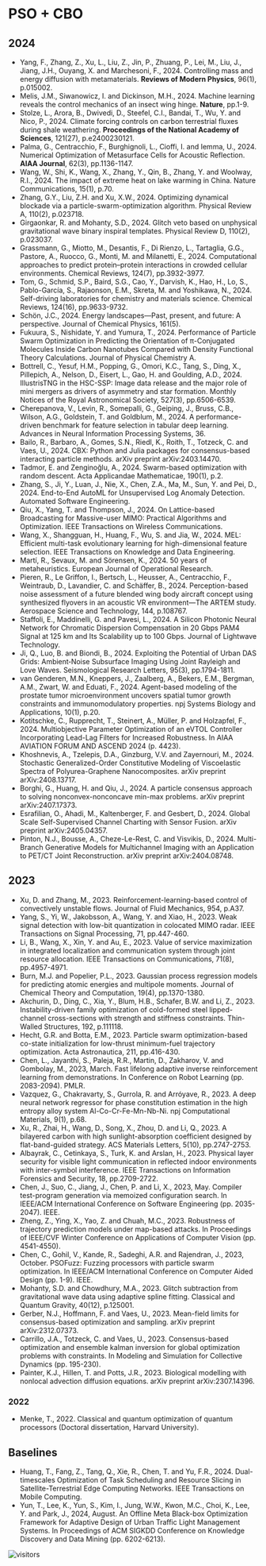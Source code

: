 # PSO + CBO

## 2024

* Yang, F., Zhang, Z., Xu, L., Liu, Z., Jin, P., Zhuang, P., Lei, M., Liu, J., Jiang, J.H., Ouyang, X. and Marchesoni, F., 2024. Controlling mass and energy diffusion with metamaterials. **Reviews of Modern Physics**, 96(1), p.015002.
* Melis, J.M., Siwanowicz, I. and Dickinson, M.H., 2024. Machine learning reveals the control mechanics of an insect wing hinge. **Nature**, pp.1-9.
* Stolze, L., Arora, B., Dwivedi, D., Steefel, C.I., Bandai, T., Wu, Y. and Nico, P., 2024. Climate forcing controls on carbon terrestrial fluxes during shale weathering. **Proceedings of the National Academy of Sciences**, 121(27), p.e2400230121.
* Palma, G., Centracchio, F., Burghignoli, L., Cioffi, I. and Iemma, U., 2024. Numerical Optimization of Metasurface Cells for Acoustic Reflection. **AIAA Journal**, 62(3), pp.1136-1147.
* Wang, W., Shi, K., Wang, X., Zhang, Y., Qin, B., Zhang, Y. and Woolway, R.I., 2024. The impact of extreme heat on lake warming in China. Nature Communications, 15(1), p.70.
* Zhang, G.Y., Liu, Z.H. and Xu, X.W., 2024. Optimizing dynamical blockade via a particle-swarm-optimization algorithm. Physical Review A, 110(2), p.023718.
* Girgaonkar, R. and Mohanty, S.D., 2024. Glitch veto based on unphysical gravitational wave binary inspiral templates. Physical Review D, 110(2), p.023037.
* Grassmann, G., Miotto, M., Desantis, F., Di Rienzo, L., Tartaglia, G.G., Pastore, A., Ruocco, G., Monti, M. and Milanetti, E., 2024. Computational approaches to predict protein–protein interactions in crowded cellular environments. Chemical Reviews, 124(7), pp.3932-3977.
* Tom, G., Schmid, S.P., Baird, S.G., Cao, Y., Darvish, K., Hao, H., Lo, S., Pablo-García, S., Rajaonson, E.M., Skreta, M. and Yoshikawa, N., 2024. Self-driving laboratories for chemistry and materials science. Chemical Reviews, 124(16), pp.9633-9732.
* Schön, J.C., 2024. Energy landscapes—Past, present, and future: A perspective. Journal of Chemical Physics, 161(5).
* Fukuura, S., Nishidate, Y. and Yumura, T., 2024. Performance of Particle Swarm Optimization in Predicting the Orientation of π-Conjugated Molecules Inside Carbon Nanotubes Compared with Density Functional Theory Calculations. Journal of Physical Chemistry A.
* Bottrell, C., Yesuf, H.M., Popping, G., Omori, K.C., Tang, S., Ding, X., Pillepich, A., Nelson, D., Eisert, L., Gao, H. and Goulding, A.D., 2024. IllustrisTNG in the HSC-SSP: Image data release and the major role of mini mergers as drivers of asymmetry and star formation. Monthly Notices of the Royal Astronomical Society, 527(3), pp.6506-6539.
* Cherepanova, V., Levin, R., Somepalli, G., Geiping, J., Bruss, C.B., Wilson, A.G., Goldstein, T. and Goldblum, M., 2024. A performance-driven benchmark for feature selection in tabular deep learning. Advances in Neural Information Processing Systems, 36.
* Bailo, R., Barbaro, A., Gomes, S.N., Riedl, K., Roith, T., Totzeck, C. and Vaes, U., 2024. CBX: Python and Julia packages for consensus-based interacting particle methods. arXiv preprint arXiv:2403.14470.
* Tadmor, E. and Zenginoğlu, A., 2024. Swarm-based optimization with random descent. Acta Applicandae Mathematicae, 190(1), p.2.
* Zhang, S., Ji, Y., Luan, J., Nie, X., Chen, Z.A., Ma, M., Sun, Y. and Pei, D., 2024. End-to-End AutoML for Unsupervised Log Anomaly Detection. Automated Software Engineering.
* Qiu, X., Yang, T. and Thompson, J., 2024. On Lattice-based Broadcasting for Massive-user MIMO: Practical Algorithms and Optimization. IEEE Transactions on Wireless Communications.
* Wang, X., Shangguan, H., Huang, F., Wu, S. and Jia, W., 2024. MEL: Efficient multi-task evolutionary learning for high-dimensional feature selection. IEEE Transactions on Knowledge and Data Engineering.
* Martí, R., Sevaux, M. and Sörensen, K., 2024. 50 years of metaheuristics. European Journal of Operational Research.
* Pieren, R., Le Griffon, I., Bertsch, L., Heusser, A., Centracchio, F., Weintraub, D., Lavandier, C. and Schäffer, B., 2024. Perception-based noise assessment of a future blended wing body aircraft concept using synthesized flyovers in an acoustic VR environment—The ARTEM study. Aerospace Science and Technology, 144, p.108767.
* Staffoli, E., Maddinelli, G. and Pavesi, L., 2024. A Silicon Photonic Neural Network for Chromatic Dispersion Compensation in 20 Gbps PAM4 Signal at 125 km and Its Scalability up to 100 Gbps. Journal of Lightwave Technology.
* Ji, Q., Luo, B. and Biondi, B., 2024. Exploiting the Potential of Urban DAS Grids: Ambient‐Noise Subsurface Imaging Using Joint Rayleigh and Love Waves. Seismological Research Letters, 95(3), pp.1794-1811.
* van Genderen, M.N., Kneppers, J., Zaalberg, A., Bekers, E.M., Bergman, A.M., Zwart, W. and Eduati, F., 2024. Agent-based modeling of the prostate tumor microenvironment uncovers spatial tumor growth constraints and immunomodulatory properties. npj Systems Biology and Applications, 10(1), p.20.
* Kotitschke, C., Rupprecht, T., Steinert, A., Müller, P. and Holzapfel, F., 2024. Multiobjective Parameter Optimization of an eVTOL Controller Incorporating Lead-Lag Filters for Increased Robustness. In AIAA AVIATION FORUM AND ASCEND 2024 (p. 4423).
* Khoshnevis, A., Tzelepis, D.A., Ginzburg, V.V. and Zayernouri, M., 2024. Stochastic Generalized-Order Constitutive Modeling of Viscoelastic Spectra of Polyurea-Graphene Nanocomposites. arXiv preprint arXiv:2408.13717.
* Borghi, G., Huang, H. and Qiu, J., 2024. A particle consensus approach to solving nonconvex-nonconcave min-max problems. arXiv preprint arXiv:2407.17373.
* Esrafilian, O., Ahadi, M., Kaltenberger, F. and Gesbert, D., 2024. Global Scale Self-Supervised Channel Charting with Sensor Fusion. arXiv preprint arXiv:2405.04357.
* Pinton, N.J., Bousse, A., Cheze-Le-Rest, C. and Visvikis, D., 2024. Multi-Branch Generative Models for Multichannel Imaging with an Application to PET/CT Joint Reconstruction. arXiv preprint arXiv:2404.08748.

## 2023

* Xu, D. and Zhang, M., 2023. Reinforcement-learning-based control of convectively unstable flows. Journal of Fluid Mechanics, 954, p.A37.
* Yang, S., Yi, W., Jakobsson, A., Wang, Y. and Xiao, H., 2023. Weak signal detection with low-bit quantization in colocated MIMO radar. IEEE Transactions on Signal Processing, 71, pp.447-460.
* Li, B., Wang, X., Xin, Y. and Au, E., 2023. Value of service maximization in integrated localization and communication system through joint resource allocation. IEEE Transactions on Communications, 71(8), pp.4957-4971.
* Burn, M.J. and Popelier, P.L., 2023. Gaussian process regression models for predicting atomic energies and multipole moments. Journal of Chemical Theory and Computation, 19(4), pp.1370-1380.
* Akchurin, D., Ding, C., Xia, Y., Blum, H.B., Schafer, B.W. and Li, Z., 2023. Instability-driven family optimization of cold-formed steel lipped-channel cross-sections with strength and stiffness constraints. Thin-Walled Structures, 192, p.111118.
* Hecht, G.R. and Botta, E.M., 2023. Particle swarm optimization-based co-state initialization for low-thrust minimum-fuel trajectory optimization. Acta Astronautica, 211, pp.416-430.
* Chen, L., Jayanthi, S., Paleja, R.R., Martin, D., Zakharov, V. and Gombolay, M., 2023, March. Fast lifelong adaptive inverse reinforcement learning from demonstrations. In Conference on Robot Learning (pp. 2083-2094). PMLR.
* Vazquez, G., Chakravarty, S., Gurrola, R. and Arróyave, R., 2023. A deep neural network regressor for phase constitution estimation in the high entropy alloy system Al-Co-Cr-Fe-Mn-Nb-Ni. npj Computational Materials, 9(1), p.68.
* Xu, R., Zhai, H., Wang, D., Song, X., Zhou, D. and Li, Q., 2023. A bilayered carbon with high sunlight-absorption coefficient designed by flat-band-guided strategy. ACS Materials Letters, 5(10), pp.2747-2753.
* Albayrak, C., Cetinkaya, S., Turk, K. and Arslan, H., 2023. Physical layer security for visible light communication in reflected indoor environments with inter-symbol interference. IEEE Transactions on Information Forensics and Security, 18, pp.2709-2722.
* Chen, J., Suo, C., Jiang, J., Chen, P. and Li, X., 2023, May. Compiler test-program generation via memoized configuration search. In IEEE/ACM International Conference on Software Engineering (pp. 2035-2047). IEEE.
* Zheng, Z., Ying, X., Yao, Z. and Chuah, M.C., 2023. Robustness of trajectory prediction models under map-based attacks. In Proceedings of IEEE/CVF Winter Conference on Applications of Computer Vision (pp. 4541-4550).
* Chen, C., Gohil, V., Kande, R., Sadeghi, A.R. and Rajendran, J., 2023, October. PSOFuzz: Fuzzing processors with particle swarm optimization. In IEEE/ACM International Conference on Computer Aided Design (pp. 1-9). IEEE.
* Mohanty, S.D. and Chowdhury, M.A., 2023. Glitch subtraction from gravitational wave data using adaptive spline fitting. Classical and Quantum Gravity, 40(12), p.125001.
* Gerber, N.J., Hoffmann, F. and Vaes, U., 2023. Mean-field limits for consensus-based optimization and sampling. arXiv preprint arXiv:2312.07373.
* Carrillo, J.A., Totzeck, C. and Vaes, U., 2023. Consensus-based optimization and ensemble kalman inversion for global optimization problems with constraints. In Modeling and Simulation for Collective Dynamics (pp. 195-230).
* Painter, K.J., Hillen, T. and Potts, J.R., 2023. Biological modelling with nonlocal advection diffusion equations. arXiv preprint arXiv:2307.14396.

### 2022

* Menke, T., 2022. Classical and quantum optimization of quantum processors (Doctoral dissertation, Harvard University).

## Baselines

* Huang, T., Fang, Z., Tang, Q., Xie, R., Chen, T. and Yu, F.R., 2024. Dual-timescales Optimization of Task Scheduling and Resource Slicing in Satellite-Terrestrial Edge Computing Networks. IEEE Transactions on Mobile Computing.
* Yun, T., Lee, K., Yun, S., Kim, I., Jung, W.W., Kwon, M.C., Choi, K., Lee, Y. and Park, J., 2024, August. An Offline Meta Black-box Optimization Framework for Adaptive Design of Urban Traffic Light Management Systems. In Proceedings of ACM SIGKDD Conference on Knowledge Discovery and Data Mining (pp. 6202-6213).

![visitors](https://visitor-badge.laobi.icu/badge?page_id=Evolutionary-Intelligence.DistributedEvolutionaryComputation)
